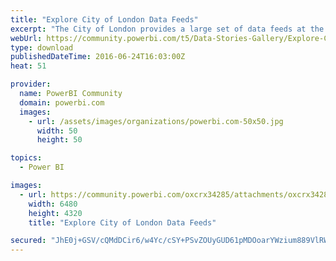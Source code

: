 ```yaml
---
title: "Explore City of London Data Feeds"
excerpt: "The City of London provides a large set of data feeds at the London Datastore . This report shows a way to explore the data feeds that London"
webUrl: https://community.powerbi.com/t5/Data-Stories-Gallery/Explore-City-of-London-Data-Feeds/m-p/45566
type: download
publishedDateTime: 2016-06-24T16:03:00Z
heat: 51

provider:
  name: PowerBI Community
  domain: powerbi.com
  images:
    - url: /assets/images/organizations/powerbi.com-50x50.jpg
      width: 50
      height: 50

topics:
  - Power BI

images:
  - url: https://community.powerbi.com/oxcrx34285/attachments/oxcrx34285/DataStoriesGallery/14/1/_SAM2415.JPG
    width: 6480
    height: 4320
    title: "Explore City of London Data Feeds"

secured: "JhE0j+GSV/cQMdDCir6/w4Yc/cSY+PSvZOUyGUD61pMDOoarYWzium889VlRWDaF9K+s2DD+WdN1DRDpoLVbrQR8Jvl3zU9AOc1uPbLeMKCgsSvhQBYgAJU8Htel8cjhsrrr3rIb+8r2rRTS0BDivk5Ufn1ZIqqdUFiuoCqYFO26A1HH5d5X1IWjO7LoQuZyblqLSuo+ImjxscvoOPihxbJD5Utuo6o/FfCvwyVAsUaWTtR4IzFa3VB+f6QsMc1RNrx6rAckpn5reNnSXX89VNBX9YXEBYJI3bZfsCop5SqEttf36jq7bM+ICE9GZIaIbRPiq44LAtV12TscgqF1g+GkXt88X+ESDCU3KIwWC176z84y4sR1qCdJO5dpQBsz;LBKezuJfT0Df4NSvcWOpPQ=="
---
```


